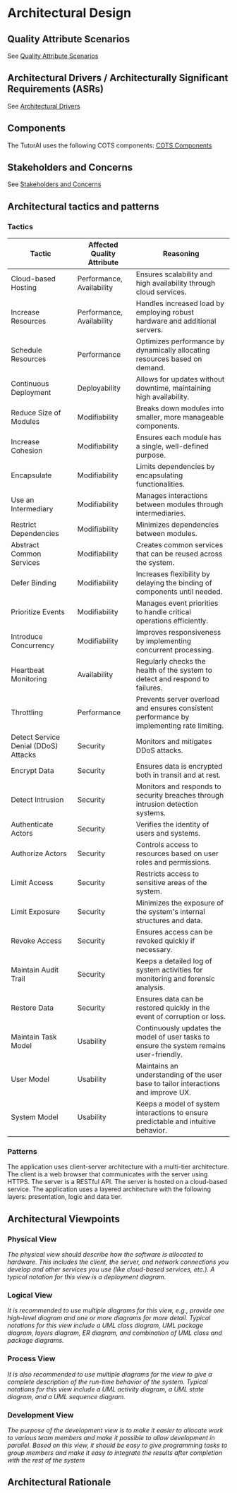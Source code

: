 # Architectural Design

## Quality Attribute Scenarios
See [Quality Attribute Scenarios](quality_attribute_scenarios.md)

## Architectural Drivers / Architecturally Significant Requirements (ASRs) 
See [Architectural Drivers](requirements.md)

## Components

The TutorAI uses the following COTS components:
[COTS Components](cots.md)

## Stakeholders and Concerns
See [Stakeholders and Concerns](stakeholders.md)

## Architectural tactics and patterns


### Tactics


| Tactic                                       | Affected Quality Attribute | Reasoning                                                                                  |
|----------------------------------------------|----------------------------|--------------------------------------------------------------------------------------------|
| Cloud-based Hosting                          | Performance, Availability  | Ensures scalability and high availability through cloud services.                          |
| Increase Resources                           | Performance, Availability  | Handles increased load by employing robust hardware and additional servers.                |
| Schedule Resources                           | Performance                | Optimizes performance by dynamically allocating resources based on demand.                 |
| Continuous Deployment                        | Deployability               | Allows for updates without downtime, maintaining high availability.                        |
| Reduce Size of Modules                       | Modifiability              | Breaks down modules into smaller, more manageable components.                              |
| Increase Cohesion                            | Modifiability              | Ensures each module has a single, well-defined purpose.                                    |
| Encapsulate                                  | Modifiability              | Limits dependencies by encapsulating functionalities.                                      |
| Use an Intermediary                          | Modifiability              | Manages interactions between modules through intermediaries.                               |
| Restrict Dependencies                        | Modifiability              | Minimizes dependencies between modules.                                                    |
| Abstract Common Services                     | Modifiability              | Creates common services that can be reused across the system.                              |
| Defer Binding                                | Modifiability              | Increases flexibility by delaying the binding of components until needed.                  |
| Prioritize Events                            | Modifiability              | Manages event priorities to handle critical operations efficiently.                        |
| Introduce Concurrency                        | Modifiability              | Improves responsiveness by implementing concurrent processing.                             |
| Heartbeat Monitoring                         | Availability                | Regularly checks the health of the system to detect and respond to failures.               |
| Throttling                                   | Performance                | Prevents server overload and ensures consistent performance by implementing rate limiting. |
| Detect Service Denial (DDoS) Attacks         | Security                   | Monitors and mitigates DDoS attacks.                                                       |
| Encrypt Data                                 | Security                   | Ensures data is encrypted both in transit and at rest.                                     |
| Detect Intrusion                             | Security                   | Monitors and responds to security breaches through intrusion detection systems.            |
| Authenticate Actors                          | Security                   | Verifies the identity of users and systems.                                                |
| Authorize Actors                             | Security                   | Controls access to resources based on user roles and permissions.                          |
| Limit Access                                 | Security                   | Restricts access to sensitive areas of the system.                                         |
| Limit Exposure                               | Security                   | Minimizes the exposure of the system's internal structures and data.                       |
| Revoke Access                                | Security                   | Ensures access can be revoked quickly if necessary.                                        |
| Maintain Audit Trail                         | Security                   | Keeps a detailed log of system activities for monitoring and forensic analysis.            |
| Restore Data                                 | Security                   | Ensures data can be restored quickly in the event of corruption or loss.                   |
| Maintain Task Model                          | Usability                  | Continuously updates the model of user tasks to ensure the system remains user-friendly.    |
| User Model                                   | Usability                  | Maintains an understanding of the user base to tailor interactions and improve UX.         |
| System Model                                 | Usability                  | Keeps a model of system interactions to ensure predictable and intuitive behavior.         |

### Patterns

The application uses client-server architecture with a multi-tier architecture. The client is a web browser that communicates with the server using HTTPS. The server is a RESTful API. The server is hosted on a cloud-based service. The application uses a layered architecture with the following layers: presentation, logic and data tier. 



## Architectural Viewpoints

### Physical View
*The physical view should describe how the software is allocated to
hardware. This includes the client, the server, and network connections you develop
and other services you use (like cloud-based services, etc.). A typical notation for this
view is a deployment diagram.*

### Logical View
*It is recommended to use multiple diagrams for this view, e.g., provide
one high-level diagram and one or more diagrams for more detail. Typical notations
for this view include a UML class diagram, UML package diagram, layers diagram,
ER diagram, and combination of UML class and package diagrams.*

### Process View
*It is also recommended to use multiple diagrams for the view to give a
complete description of the run-time behavior of the system. Typical notations for this
view include a UML activity diagram, a UML state diagram, and a UML sequence
diagram.*

### Development View
*The purpose of the development view is to make it easier to
allocate work to various team members and make it possible to allow development in
parallel. Based on this view, it should be easy to give programming tasks to group
members and make it easy to integrate the results after completion with the rest of the
system*

## Architectural Rationale 
